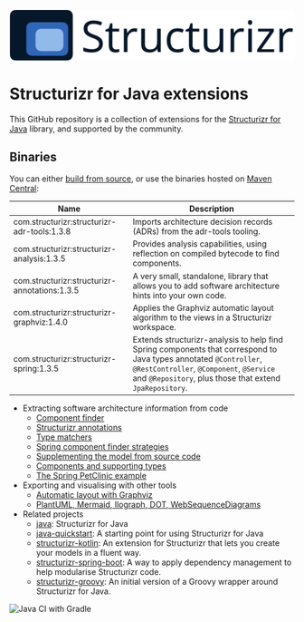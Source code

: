 ![Structurizr](docs/images/structurizr-banner.png)

# Structurizr for Java extensions

This GitHub repository is a collection of extensions for the [Structurizr for Java](https://github.com/structurizr/java) library, and supported by the community.

## Binaries
You can either [build from source](docs/building.md), or use the binaries hosted on [Maven Central](https://repo1.maven.org/maven2/com/structurizr/):

Name                                                  | Description
----------------------------------------------------- | ---------------------------------------------------------------------------------------------------------------------------
com.structurizr:structurizr-adr-tools:1.3.8           | Imports architecture decision records (ADRs) from the adr-tools tooling.
com.structurizr:structurizr-analysis:1.3.5            | Provides analysis capabilities, using reflection on compiled bytecode to find components.
com.structurizr:structurizr-annotations:1.3.5         | A very small, standalone, library that allows you to add software architecture hints into your own code.
com.structurizr:structurizr-graphviz:1.4.0            | Applies the Graphviz automatic layout algorithm to the views in a Structurizr workspace.
com.structurizr:structurizr-spring:1.3.5              | Extends structurizr-analysis to help find Spring components that correspond to Java types annotated ```@Controller```, ```@RestController```, ```@Component```, ```@Service``` and ```@Repository```, plus those that extend ```JpaRepository```.

* Extracting software architecture information from code
    * [Component finder](docs/component-finder.md)
    * [Structurizr annotations](docs/structurizr-annotations.md)
    * [Type matchers](docs/type-matchers.md)
    * [Spring component finder strategies](docs/spring-component-finder-strategies.md)
    * [Supplementing the model from source code](docs/supplementing-from-source-code.md)
    * [Components and supporting types](docs/supporting-types.md)
    * [The Spring PetClinic example](docs/spring-petclinic.md)
* Exporting and visualising with other tools
	* [Automatic layout with Graphviz](structurizr-graphviz)
    * [PlantUML, Mermaid, Ilograph, DOT, WebSequenceDiagrams](structurizr-export)
* Related projects
    * [java](https://github.com/structurizr/java): Structurizr for Java
    * [java-quickstart](https://github.com/structurizr/java-quickstart): A starting point for using Structurizr for Java
    * [structurizr-kotlin](https://github.com/Catalysts/structurizr-extensions/tree/master/structurizr-kotlin): An extension for Structurizr that lets you create your models in a fluent way.
    * [structurizr-spring-boot](https://github.com/Catalysts/structurizr-extensions/tree/master/structurizr-spring-boot): A way to apply dependency management to help modularise Structurizr code.
    * [structurizr-groovy](https://github.com/tidyjava/structurizr-groovy): An initial version of a Groovy wrapper around Structurizr for Java.
    
![Java CI with Gradle](https://github.com/structurizr/java-extensions/workflows/Java%20CI%20with%20Gradle/badge.svg)